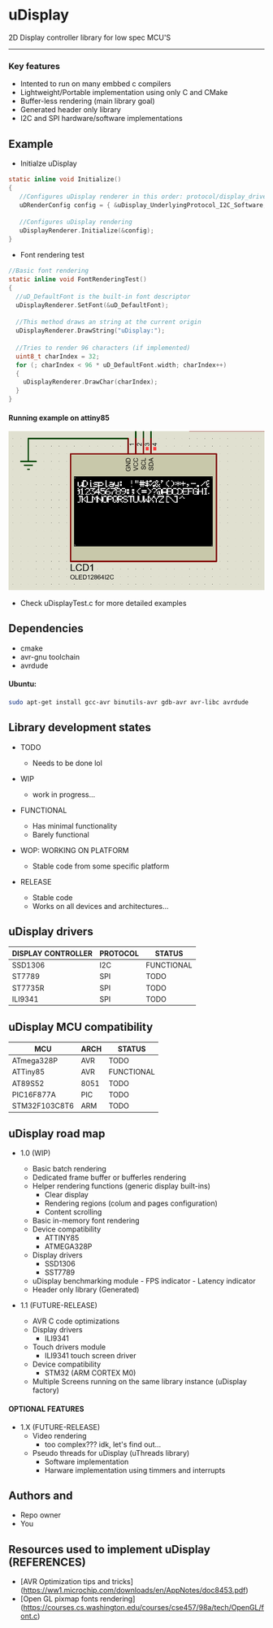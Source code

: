 # uDisplay

2D Display controller library for low spec MCU'S
________________________________________________

### Key features

* Intented to run on many embbed c compilers
* Lightweight/Portable implementation using only C and CMake
* Buffer-less rendering (main library goal)
* Generated header only library 
* I2C and SPI hardware/software implementations

## Example

* Initialze uDisplay
```c
static inline void Initialize()
{
   //Configures uDisplay renderer in this order: protocol/display_driver/address
   uDRenderConfig config = { &uDisplay_UnderlyingProtocol_I2C_Software, &uDisplay_SSD1306Driver, 0x78};

   //Configures uDisplay rendering
   uDisplayRenderer.Initialize(&config);
}
```

* Font rendering test

```c
//Basic font rendering 
static inline void FontRenderingTest()
{
  //uD_DefaultFont is the built-in font descriptor
  uDisplayRenderer.SetFont(&uD_DefaultFont);

  //This method draws an string at the current origin
  uDisplayRenderer.DrawString("uDisplay:");
  
  //Tries to render 96 characters (if implemented)
  uint8_t charIndex = 32;
  for (; charIndex < 96 * uD_DefaultFont.width; charIndex++)
  {
    uDisplayRenderer.DrawChar(charIndex);
  }
}
```

#### Running example on attiny85
![running_example](images/fonts_v0.5-wip.png)
* Check uDisplayTest.c for more detailed examples
## Dependencies
* cmake
* avr-gnu toolchain
* avrdude

#### Ubuntu:

```bash
sudo apt-get install gcc-avr binutils-avr gdb-avr avr-libc avrdude
```
## Library development states
* TODO
  - Needs to be done lol

* WIP
  - work in progress...

* FUNCTIONAL
  - Has minimal functionality
  - Barely functional

* WOP: WORKING ON PLATFORM
  - Stable code from some specific platform

* RELEASE
  - Stable code
  - Works on all devices and architectures...

## uDisplay drivers

| DISPLAY CONTROLLER| PROTOCOL  | STATUS       |
|-------------------|-----------|--------------|
| SSD1306           | I2C       | FUNCTIONAL   |
| ST7789            | SPI       | TODO         |
| ST7735R           | SPI       | TODO         |
| ILI9341           | SPI       | TODO         |

## uDisplay MCU compatibility

| MCU             | ARCH  | STATUS       |
|-----------------|-------|--------------|
| ATmega328P      | AVR   | TODO         |
| ATTiny85        | AVR   | FUNCTIONAL   |
| AT89S52         | 8051  | TODO         |
| PIC16F877A      | PIC   | TODO         |
| STM32F103C8T6   | ARM   | TODO         |

## uDisplay road map

* 1.0 (WIP)
    * Basic batch rendering
    * Dedicated frame buffer or bufferles rendering 
    * Helper  rendering functions (generic display built-ins)
      - Clear display
      - Rendering regions (colum and pages configuration)
      - Content scrolling
    * Basic in-memory font rendering
    * Device compatibility
      - ATTINY85
      - ATMEGA328P
    * Display drivers
      - SSD1306
      - SST7789
    *  uDisplay benchmarking module
      - FPS indicator
      - Latency indicator
    * Header only library (Generated)

* 1.1 (FUTURE-RELEASE)
    *  AVR C code optimizations
    *  Display drivers
        - ILI9341
    * Touch drivers module
        -  ILI9341 touch screen driver
    * Device compatibility
        - STM32 (ARM CORTEX M0)
    * Multiple Screens running on the same library instance (uDisplay factory)

#### OPTIONAL FEATURES

* 1.X (FUTURE-RELEASE)
  * Video rendering
     - too complex??? idk, let's find out...
  * Pseudo threads for uDisplay (uThreads library)
    - Software implementation
    - Harware implementation using timmers and interrupts

## Authors and 
* Repo owner
* You

## Resources used to implement uDisplay (REFERENCES)
- [AVR Optimization tips and tricks] (https://ww1.microchip.com/downloads/en/AppNotes/doc8453.pdf)
- [Open GL pixmap fonts rendering] (https://courses.cs.washington.edu/courses/cse457/98a/tech/OpenGL/font.c)
